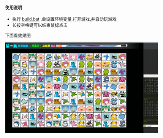 #### 使用说明

* 执行 [build.bat](build.bat) ,会设置环境变量,打开游戏,并自动玩游戏
* 长按空格键可以结束鼠标点击

下面看效果图

![lianliankan](lianliankan.gif)
